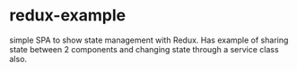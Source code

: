 # redux-example
simple SPA to show state management with Redux. Has example of sharing state between 2 components and changing state through a service class also.
